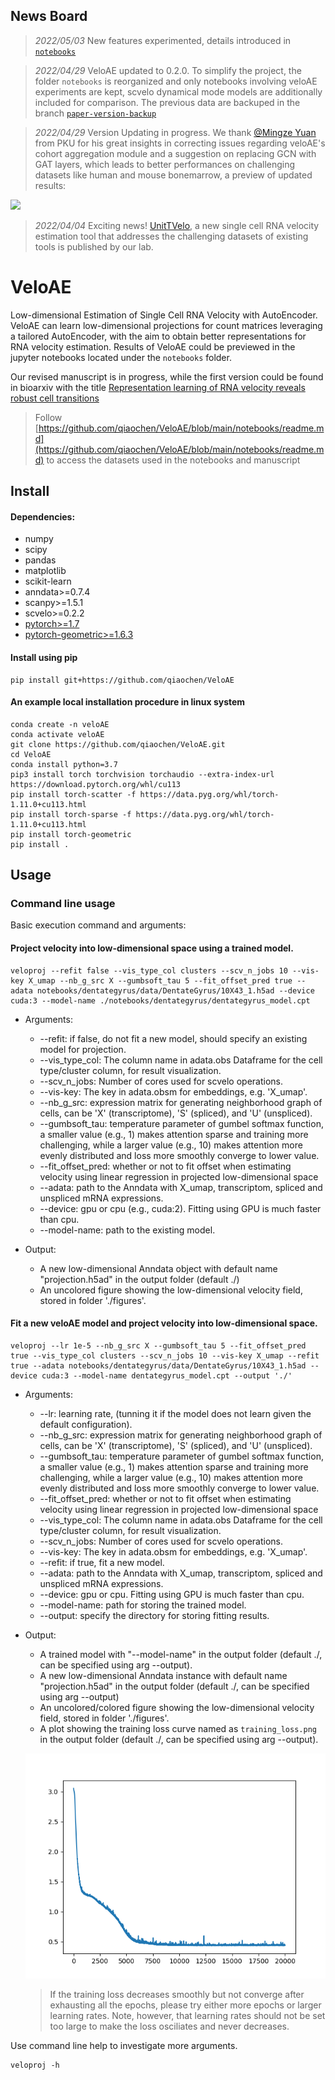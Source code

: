 ## News Board
>_2022/05/03_ New features experimented, details introduced in [`notebooks`](https://github.com/qiaochen/VeloAE/tree/main/notebooks)

>_2022/04/29_ VeloAE updated to 0.2.0. To simplify the project, the folder `notebooks` is reorganized and only notebooks involving veloAE experiments are kept, scvelo dynamical mode models are additionally included for comparison. The previous data are backuped in the branch [`paper-version-backup`](https://github.com/qiaochen/VeloAE/tree/paper-version-backup)

>_2022/04/29_ Version Updating in progress. We thank [@Mingze Yuan](https://github.com/zhazhaze) from PKU for his great insights in correcting issues regarding veloAE's cohort aggregation module and a suggestion on replacing GCN with GAT layers, which leads to better performances on challenging datasets like human and mouse bonemarrow, a preview of updated results:

![](https://github.com/qiaochen/VeloAE/blob/main/veloAE_pre_results.0.2.0.png?raw=true)

>_2022/04/04_ Exciting news! [UnitTVelo](https://github.com/StatBiomed/UniTVelo), a new single cell RNA velocity estimation tool that addresses the challenging datasets of existing tools is published by our lab.

# VeloAE
Low-dimensional Estimation of Single Cell RNA Velocity with AutoEncoder.
VeloAE can learn low-dimensional projections for count matrices leveraging a tailored AutoEncoder, with the aim to obtain better representations for RNA velocity estimation. Results of VeloAE could be previewed in the jupyter notebooks located under the `notebooks` folder.

Our revised manuscript is in progress, while the first version could be found in bioarxiv with the title [Representation learning of RNA velocity reveals robust cell transitions](https://www.biorxiv.org/content/10.1101/2021.03.19.436127v1)

>Follow [https://github.com/qiaochen/VeloAE/blob/main/notebooks/readme.md](https://github.com/qiaochen/VeloAE/blob/main/notebooks/readme.md) to access the datasets used in the notebooks and manuscript
## Install

#### Dependencies:

- numpy
- scipy
- pandas
- matplotlib
- scikit-learn
- anndata>=0.7.4
- scanpy>=1.5.1
- scvelo>=0.2.2
- [pytorch>=1.7](https://pytorch.org/get-started/locally/)
- [pytorch-geometric>=1.6.3](https://pytorch-geometric.readthedocs.io/en/latest/notes/installation.html)


#### Install using pip

```
pip install git+https://github.com/qiaochen/VeloAE
```

#### An example local installation procedure in linux system

```console
conda create -n veloAE
conda activate veloAE
git clone https://github.com/qiaochen/VeloAE.git
cd VeloAE
conda install python=3.7
pip3 install torch torchvision torchaudio --extra-index-url https://download.pytorch.org/whl/cu113
pip install torch-scatter -f https://data.pyg.org/whl/torch-1.11.0+cu113.html
pip install torch-sparse -f https://data.pyg.org/whl/torch-1.11.0+cu113.html
pip install torch-geometric
pip install .
```

## Usage

### Command line usage

Basic execution command and arguments:
#### Project velocity into low-dimensional space using a trained model.

```
veloproj --refit false --vis_type_col clusters --scv_n_jobs 10 --vis-key X_umap --nb_g_src X --gumbsoft_tau 5 --fit_offset_pred true --adata notebooks/dentategyrus/data/DentateGyrus/10X43_1.h5ad --device cuda:3 --model-name ./notebooks/dentategyrus/dentategyrus_model.cpt
```
- Arguments:
    - --refit: if false, do not fit a new model, should specify an existing model for projection.
    - --vis_type_col: The column name in adata.obs Dataframe for the cell type/cluster column, for result visualization.
    - --scv_n_jobs:  Number of cores used for scvelo operations.
    - --vis-key: The key in adata.obsm for embeddings, e.g. 'X_umap'.
    - --nb_g_src: expression matrix for generating neighborhood graph of cells, can be 'X' (transcriptome), 'S' (spliced), and 'U' (unspliced).
    - --gumbsoft_tau: temperature parameter of gumbel softmax function, a smaller value (e.g., 1) makes attention sparse and training more challenging, while a larger value (e.g., 10) makes attention more evenly distributed and loss more smoothly converge to lower value.
    - --fit_offset_pred: whether or not to fit offset when estimating velocity using linear regression in projected low-dimensional space
    - --adata: path to the Anndata with X_umap, transcriptom, spliced and unspliced mRNA expressions.
    - --device: gpu or cpu (e.g., cuda:2). Fitting using GPU is much faster than cpu.
    - --model-name: path to the existing model.
    
- Output:
    - A new low-dimensional Anndata object with default name "projection.h5ad" in the output folder (default ./)
    - An uncolored figure showing the low-dimensional velocity field, stored in folder './figures'.

#### Fit a new veloAE model and project velocity into low-dimensional space.

```
veloproj --lr 1e-5 --nb_g_src X --gumbsoft_tau 5 --fit_offset_pred true --vis_type_col clusters --scv_n_jobs 10 --vis-key X_umap --refit true --adata notebooks/dentategyrus/data/DentateGyrus/10X43_1.h5ad --device cuda:3 --model-name dentategyrus_model.cpt --output './' 
```
- Arguments:
    - --lr: learning rate, (tunning it if the model does not learn given the default configuration).
    - --nb_g_src: expression matrix for generating neighborhood graph of cells, can be 'X' (transcriptome), 'S' (spliced), and 'U' (unspliced).
    - --gumbsoft_tau: temperature parameter of gumbel softmax function, a smaller value (e.g., 1) makes attention sparse and training more challenging, while a larger value (e.g., 10) makes attention more evenly distributed and loss more smoothly converge to lower value.
    - --fit_offset_pred: whether or not to fit offset when estimating velocity using linear regression in projected low-dimensional space
    - --vis_type_col: The column name in adata.obs Dataframe for the cell type/cluster column, for result visualization.
    - --scv_n_jobs:  Number of cores used for scvelo operations.
    - --vis-key: The key in adata.obsm for embeddings, e.g. 'X_umap'.
    - --refit: if true, fit a new model.
    - --adata: path to the Anndata with X_umap, transcriptom, spliced and unspliced mRNA expressions.
    - --device: gpu or cpu. Fitting using GPU is much faster than cpu.
    - --model-name: path for storing the trained model.
    - --output: specify the directory for storing fitting results.
    
    
- Output:
    - A trained model with "--model-name" in the output folder (default ./, can be specified using arg --output).
    - A new low-dimensional Anndata instance with default name "projection.h5ad" in the output folder (default ./, can be specified using arg --output)
    - An uncolored/colored figure showing the low-dimensional velocity field, stored in folder './figures'.
    - A plot showing the training loss curve named as `training_loss.png` in the output folder (default ./, can be specified using arg --output).
    
    ![Example training loss (lr: 1e-5) figure, showing a fitted model. The loss converges before reaching the last epoch of training, so decrease the number of epochs to that of the early converging stage could save time.](https://github.com/qiaochen/VeloAE/blob/main/training_loss.png?raw=true)
    >If the training loss decreases smoothly but not converge after exhausting all the epochs, please try either more epochs or larger learning rates. Note, however, that learning rates should not be set too large to make the loss osciliates and never decreases.

Use command line help to investigate more arguments.
```
veloproj -h
```

